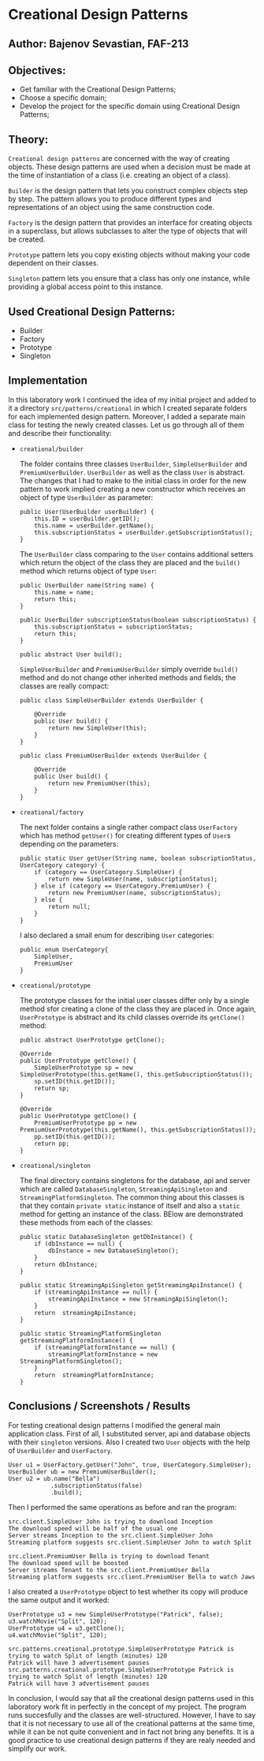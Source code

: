 # Creational Design Patterns


## Author: Bajenov Sevastian, FAF-213

## Objectives:

* Get familiar with the Creational Design Patterns;
* Choose a specific domain;
* Develop the project for the specific domain using Creational Design Patterns;

## Theory:
`Creational design patterns` are concerned with the way of creating objects. These design patterns are used when a decision must be made at the time of instantiation of a class (i.e. creating an object of a class). 

`Builder` is the design pattern that lets you construct complex objects step by step. The pattern allows you to produce different types and representations of an object using the same construction code.

`Factory` is the design pattern that provides an interface for creating objects in a superclass, but allows subclasses to alter the type of objects that will be created.

`Prototype` pattern lets you copy existing objects without making your code dependent on their classes.

`Singleton`  pattern lets you ensure that a class has only one instance, while providing a global access point to this instance.

## Used Creational Design Patterns: 

* Builder
* Factory
* Prototype
* Singleton


## Implementation
In this laboratory work I continued the idea of my initial project and added to it a directory `src/patterns/creational` in which I created separate folders for each implemented design pattern. Moreover, I added a separate main class for testing the newly created classes. Let us go through all of them and describe their functionality:

* `creational/builder`

    The folder contains three classes `UserBuilder`, `SimpleUserBuilder` and `PremiumUserBuilder`. `UserBuilder` as well as the class `User` is abstract. The changes that I had to make to the initial class in order for the new pattern to work implied creating a new constructor which receives an object of type `UserBuilder` as parameter:

    ```
    public User(UserBuilder userBuilder) {
        this.ID = userBuilder.getID();
        this.name = userBuilder.getName();
        this.subscriptionStatus = userBuilder.getSubscriptionStatus();
    }
    ```

    The `UserBuilder` class comparing to the `User` contains additional setters which return the object of the class they are placed and the `build()` method which returns object of type `User`:

    ```
    public UserBuilder name(String name) {
        this.name = name;
        return this;
    }

    public UserBuilder subscriptionStatus(boolean subscriptionStatus) {
        this.subscriptionStatus = subscriptionStatus;
        return this;
    }

    public abstract User build();
    ```

    `SimpleUserBuilder` and `PremiumUserBuilder` simply override `build()` method and do not change other inherited methods and fields; the classes are really compact:

    ```
    public class SimpleUserBuilder extends UserBuilder {
    
        @Override
        public User build() {
            return new SimpleUser(this);
        }
    }
    ```

    ```
    public class PremiumUserBuilder extends UserBuilder {

        @Override
        public User build() {
            return new PremiumUser(this);
        }
    }
    ```

* `creational/factory`

    The next folder contains a single rather compact class `UserFactory` which has method `getUser()` for creating different types of `User`s depending on the parameters:
    
    ```
    public static User getUser(String name, boolean subscriptionStatus, UserCategory category) {
        if (category == UserCategory.SimpleUser) {
            return new SimpleUser(name, subscriptionStatus);
        } else if (category == UserCategory.PremiumUser) {
            return new PremiumUser(name, subscriptionStatus);
        } else {
            return null;
        }
    }
    ```

    I also declared a small enum for describing `User` categories:

    ```
    public enum UserCategory{
        SimpleUser,
        PremiumUser
    }
    ```

* `creational/prototype`

    The prototype classes for the initial user classes differ only by a single method sfor creating a clone of the class they are placed in. Once again, `UserPrototype` is abstract and its child classes override its `getClone()` method:

    ```
    public abstract UserPrototype getClone();
    ```

    ```
    @Override
    public UserPrototype getClone() {
        SimpleUserPrototype sp = new SimpleUserPrototype(this.getName(), this.getSubscriptionStatus());
        sp.setID(this.getID());
        return sp;
    }
    ```

    ```
    @Override
    public UserPrototype getClone() {
        PremiumUserPrototype pp = new PremiumUserPrototype(this.getName(), this.getSubscriptionStatus());
        pp.setID(this.getID());
        return pp;
    }
    ```

* `creational/singleton`

    The final directory contains singletons for the database, api and server which are called `DatabaseSingleton`, `StreamingApiSingleton` and `StreamingPlatformSingleton`. The common thing about this classes is that they contain `private static` instance of itself and also a `static` method for getting an instance of the class. BElow are demonstrated these methods from each of the classes:

    ```
    public static DatabaseSingleton getDbInstance() {
        if (dbInstance == null) {
            dbInstance = new DatabaseSingleton();
        }
        return dbInstance;
    }
    ```

    ```
    public static StreamingApiSingleton getStreamingApiInstance() {
        if (streamingApiInstance == null) {
            streamingApiInstance = new StreamingApiSingleton();
        }
        return  streamingApiInstance;
    }
    ```

    ```
    public static StreamingPlatformSingleton getStreamingPlatformInstance() {
        if (streamingPlatformInstance == null) {
            streamingPlatformInstance = new StreamingPlatformSingleton();
        }
        return  streamingPlatformInstance;
    }
    ```


## Conclusions / Screenshots / Results 

For testing creational design patterns I modified the general main application class. First of all, I substituted server, api and database objects with their `singleton` versions. Also I created two `User` objects with the help of `UserBuilder` and `UserFactory`.

```
User u1 = UserFactory.getUser("John", true, UserCategory.SimpleUser);
UserBuilder ub = new PremiumUserBuilder();
User u2 = ub.name("Bella")
            .subscriptionStatus(false)
            .build();
```

Then I performed the same operations as before and ran the program:

```
src.client.SimpleUser John is trying to download Inception
The download speed will be half of the usual one
Server streams Inception to the src.client.SimpleUser John
Streaming platform suggests src.client.SimpleUser John to watch Split

src.client.PremiumUser Bella is trying to download Tenant
The download speed will be boosted
Server streams Tenant to the src.client.PremiumUser Bella
Streaming platform suggests src.client.PremiumUser Bella to watch Jaws
```

I also created a `UserPrototype` object to test whether its copy will produce the same output and it worked:

```
UserPrototype u3 = new SimpleUserPrototype("Patrick", false);
u3.watchMovie("Split", 120);
UserPrototype u4 = u3.getClone();
u4.watchMovie("Split", 120);
```

```
src.patterns.creational.prototype.SimpleUserPrototype Patrick is trying to watch Split of length (minutes) 120
Patrick will have 3 advertisement pauses
src.patterns.creational.prototype.SimpleUserPrototype Patrick is trying to watch Split of length (minutes) 120
Patrick will have 3 advertisement pauses
```

In conclusion, I would say that all the creational design patterns used in this laboratory work fit in perfectly in the concept of my project. The program runs succesfully and the classes are well-structured. However, I have to say that it is not necessary to use all of the creational patterns at the same time, while it can be not quite convenient and in fact not bring any benefits. It is a good practice to use creational design patterns if they are realy needed and simplify our work.